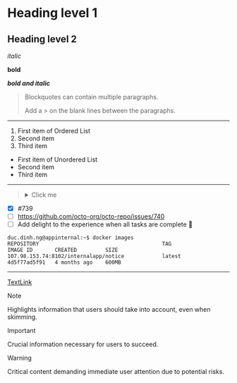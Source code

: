 # Heading level 1
## Heading level 2

*italic*

**bold**

***bold and italic***

> Blockquotes can contain multiple paragraphs.
>
> Add a > on the blank lines between the paragraphs.

---
1. First item of Ordered List
2. Second item
3. Third item

- First item of Unordered List
- Second item
- Third item

---
> <details>
>  <summary>Click me</summary>
>  
>  ```js
>  function logSomething(something) {
>    console.log('Something', something);
>  }
>  ```
> </details>

- [x] #739
- [ ] https://github.com/octo-org/octo-repo/issues/740
- [ ] Add delight to the experience when all tasks are complete :tada:

```console
duc.dinh.ng@appinternal:~$ docker images
REPOSITORY                                       TAG                          IMAGE ID       CREATED         SIZE
107.98.153.74:8102/internalapp/notice            latest                       4d5f77ad5f91   4 months ago    600MB
```

---
[TextLink](https://link-url-here.org)

> [!NOTE]
> Highlights information that users should take into account, even when skimming.

> [!IMPORTANT]
> Crucial information necessary for users to succeed.

> [!WARNING]
> Critical content demanding immediate user attention due to potential risks.

